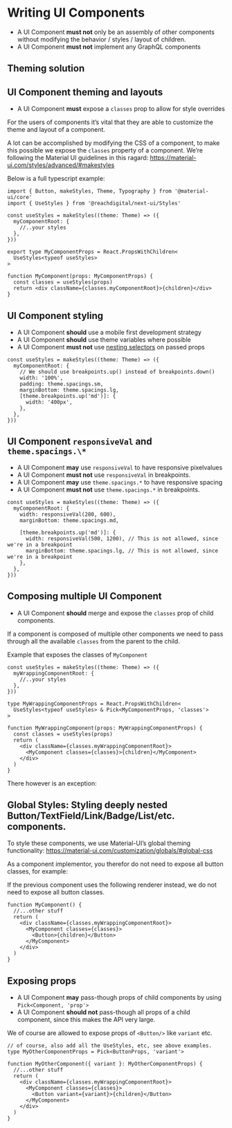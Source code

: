 # Writing UI Components

- A UI Component **must not** only be an assembly of other components without
  modifying the behavior / styles / layout of children.
- A UI Component **must not** implement any GraphQL components

## Theming solution

## UI Component theming and layouts

- A UI Component **must** expose a `classes` prop to allow for style overrides

For the users of components it’s vital that they are able to customize the theme
and layout of a component.

A lot can be accomplished by modifying the CSS of a component, to make this
possible we expose the `classes` property of a component. We’re following the
Material UI guidelines in this ragard:
https://material-ui.com/styles/advanced/#makestyles

Below is a full typescript example:

```tsx
import { Button, makeStyles, Theme, Typography } from '@material-ui/core'
import { UseStyles } from '@reachdigital/next-ui/Styles'

const useStyles = makeStyles((theme: Theme) => ({
  myComponentRoot: {
    //..your styles
  },
}))

export type MyComponentProps = React.PropsWithChildren<
  UseStyles<typeof useStyles>
>

function MyComponent(props: MyComponentProps) {
  const classes = useStyles(props)
  return <div className={classes.myComponentRoot}>{children}</div>
}
```

## UI Component styling

- A UI Component **should** use a mobile first development strategy
- A UI Component **should** use theme variables where possible
- A UI Component **must not** use [nesting selectors](https://material-ui.com/styles/basics/#nesting-selectors) on passed props

```tsx
const useStyles = makeStyles((theme: Theme) => ({
  myComponentRoot: {
    // We should use breakpoints.up() instead of breakpoints.down()
    width: '100%',
    padding: theme.spacings.sm,
    marginBottom: theme.spacings.lg,
    [theme.breakpoints.up('md')]: {
      width: '400px',
    },
  },
}))
```

## UI Component `responsiveVal` and `theme.spacings.\*`

- A UI Component **may** use `responsiveVal` to have responsive pixelvalues
- A UI Component **must not** use `responsiveVal` in breakpoints.
- A UI Component **may** use `theme.spacings.*` to have responsive spacing
- A UI Component **must not** use `theme.spacings.*` in breakpoints.

```tsx
const useStyles = makeStyles((theme: Theme) => ({
  myComponentRoot: {
    width: responsiveVal(280, 600),
    marginBottom: theme.spacings.md,

    [theme.breakpoints.up('md')]: {
      width: responsiveVal(500, 1200), // This is not allowed, since we're in a breakpoint
      marginBottom: theme.spacings.lg, // This is not allowed, since we're in a breakpoint
    },
  },
}))
```

## Composing multiple UI Component

- A UI Component **should** merge and expose the `classes` prop of child
  components.

If a component is composed of multiple other components we need to pass through
all the available `classes` from the parent to the child.

Example that exposes the classes of `MyComponent`

```tsx
const useStyles = makeStyles((theme: Theme) => ({
  myWrappingComponentRoot: {
    //..your styles
  },
}))

type MyWrappingComponentProps = React.PropsWithChildren<
  UseStyles<typeof useStyles> & Pick<MyComponentProps, 'classes'>
>

function MyWrappingComponent(props: MyWrappingComponentProps) {
  const classes = useStyles(props)
  return (
    <div className={classes.myWrappingComponentRoot}>
      <MyComponent classes={classes}>{children}</MyComponent>
    </div>
  )
}
```

There however is an exception:

## Global Styles: Styling deeply nested Button/TextField/Link/Badge/List/etc. components.

To style these components, we use Material-UI’s global theming functionality:
https://material-ui.com/customization/globals/#global-css

As a component implementor, you therefor do not need to expose all button
classes, for example:

If the previous component uses the following renderer instead, we do not need to
expose all button classes.

```tsx
function MyComponent() {
  //...other stuff
  return (
    <div className={classes.myWrappingComponentRoot}>
      <MyComponent classes={classes}>
        <Button>{children}</Button>
      </MyComponent>
    </div>
  )
}
```

## Exposing props

- A UI Component **may** pass-though props of child components by using
  `Pick<Component, 'prop'>`
- A UI Component **should not** pass-though all props of a child component,
  since this makes the API very large.

We of course are allowed to expose props of `<Button/>` like `variant` etc.

```tsx
// of course, also add all the UseStyles, etc, see above examples.
type MyOtherComponentProps = Pick<ButtonProps, 'variant'>

function MyOtherComponent({ variant }: MyOtherComponentProps) {
  //...other stuff
  return (
    <div className={classes.myWrappingComponentRoot}>
      <MyComponent classes={classes}>
        <Button variant={variant}>{children}</Button>
      </MyComponent>
    </div>
  )
}
```

